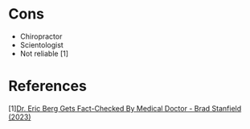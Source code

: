 # Cons
- Chiropractor
- Scientologist
- Not reliable [1]

# References
[1][Dr. Eric Berg Gets Fact-Checked By Medical Doctor - Brad Stanfield (2023)](https://www.youtube.com/watch?v=yEsPqB2bI6A)